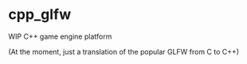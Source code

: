 # cpp_glfw

WIP C++ game engine platform

(At the moment, just a translation of the popular GLFW from C to C++)
